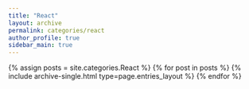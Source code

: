 ```yaml
---
title: "React"
layout: archive
permalink: categories/react
author_profile: true
sidebar_main: true
---
```


{% assign posts = site.categories.React %}
{% for post in posts %} {% include archive-single.html type=page.entries_layout %} {% endfor %}